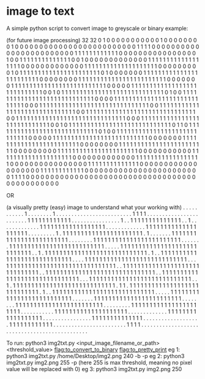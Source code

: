 # image to text
 A simple python script to convert image to greyscale or binary
 example:

(for future image processing)
32 32 0 1
0 0 0 0 0 0 0 0 0 0 0 1 0 0 0 0 0 0 0 0 1 0 0 0 0 0 0 0 0 0 0 0 
0 0 0 0 0 0 0 0 0 0 0 0 0 0 1 1 1 1 0 0 0 0 0 0 0 0 0 0 0 0 0 0 
0 0 0 0 0 0 0 0 0 0 1 1 1 1 1 1 1 1 1 1 1 1 0 0 0 0 0 0 0 0 0 0 
0 0 0 0 0 0 1 0 0 1 1 1 1 1 1 1 1 1 1 1 1 1 1 0 0 1 0 0 0 0 0 0 
0 0 0 0 0 0 0 1 1 1 1 1 1 1 1 1 1 1 1 1 1 1 1 1 1 0 0 0 0 0 0 0 
0 0 0 0 0 0 1 1 1 1 1 1 1 1 1 1 1 1 1 1 1 1 1 1 1 1 0 0 0 0 0 0 
0 0 0 1 0 1 1 1 1 1 1 1 1 1 1 1 1 1 1 1 1 1 1 1 1 1 1 0 1 0 0 0 
0 0 0 0 1 1 1 1 1 1 1 1 1 1 1 1 1 1 1 1 1 1 1 1 1 1 1 1 0 0 0 0 
0 0 0 0 1 1 1 1 1 1 1 1 1 1 1 1 1 1 1 1 1 1 1 1 1 1 1 1 0 0 0 0 
0 0 0 1 1 1 1 1 1 1 1 1 1 1 1 1 1 1 1 1 1 1 1 1 1 1 1 1 1 0 0 0 
0 0 1 1 1 1 1 1 1 1 1 1 1 1 1 1 1 1 1 1 1 1 1 1 1 1 1 1 1 1 0 0 
1 0 1 1 1 1 1 1 1 1 1 1 1 1 1 1 1 1 1 1 1 1 1 1 1 1 1 1 1 1 0 1 
0 0 1 1 1 1 1 1 1 1 1 1 1 1 1 1 1 1 1 1 1 1 1 1 1 1 1 1 1 1 0 0 
0 0 1 1 1 1 1 1 1 1 1 1 1 1 1 1 1 1 1 1 1 1 1 1 1 1 1 1 1 1 0 0 
0 1 1 1 1 1 1 1 1 1 1 1 1 1 1 1 1 1 1 1 1 1 1 1 1 1 1 1 1 1 1 0 
0 1 1 1 1 1 1 1 1 1 1 1 1 1 1 1 1 1 1 1 1 1 1 1 1 1 1 1 1 1 1 0 
0 1 1 1 1 1 1 1 1 1 1 1 1 1 1 1 1 1 1 1 1 1 1 1 1 1 1 1 1 1 1 0 
0 1 1 1 1 1 1 1 1 1 1 1 1 1 1 1 1 1 1 1 1 1 1 1 1 1 1 1 1 1 1 0 
0 0 1 1 1 1 1 1 1 1 1 1 1 1 1 1 1 1 1 1 1 1 1 1 1 1 1 1 1 1 0 0 
1 0 1 1 1 1 1 1 1 1 1 1 1 1 1 1 1 1 1 1 1 1 1 1 1 1 1 1 1 1 0 1 
1 0 1 1 1 1 1 1 1 1 1 1 1 1 1 1 1 1 1 1 1 1 1 1 1 1 1 1 1 1 0 1 
0 0 1 1 1 1 1 1 1 1 1 1 1 1 1 1 1 1 1 1 1 1 1 1 1 1 1 1 1 1 0 0 
0 0 0 1 1 1 1 1 1 1 1 1 1 1 1 1 1 1 1 1 1 1 1 1 1 1 1 1 1 0 0 0 
0 0 0 0 1 1 1 1 1 1 1 1 1 1 1 1 1 1 1 1 1 1 1 1 1 1 1 1 0 0 0 0 
0 0 0 0 1 1 1 1 1 1 1 1 1 1 1 1 1 1 1 1 1 1 1 1 1 1 1 1 0 0 0 0 
0 0 0 0 0 1 1 1 1 1 1 1 1 1 1 1 1 1 1 1 1 1 1 1 1 1 1 0 0 0 0 0 
0 0 0 0 0 0 1 1 1 1 1 1 1 1 1 1 1 1 1 1 1 1 1 1 1 1 0 0 0 0 0 0 
0 0 0 0 0 0 0 1 1 1 1 1 1 1 1 1 1 1 1 1 1 1 1 1 1 0 0 0 0 0 0 0 
0 0 0 0 0 0 0 0 0 1 1 1 1 1 1 1 1 1 1 1 1 1 1 0 0 0 0 0 0 0 0 0 
0 0 0 0 0 0 0 0 0 0 1 1 1 1 1 1 1 1 1 1 1 1 0 0 0 0 0 0 0 0 0 0 
0 0 0 0 0 0 0 0 0 0 0 0 0 0 1 1 1 1 0 0 0 0 0 0 0 0 0 0 0 0 0 0 
0 0 0 0 0 0 0 0 0 0 0 0 0 0 0 0 0 0 0 0 0 0 0 0 0 0 0 0 0 0 0 0 

OR

(a visually pretty (easy) image to understand what your working with)
. . . . . . . . . . . 1 . . . . . . . . 1 . . . . . . . . . . . 
. . . . . . . . . . . . . . 1 1 1 1 . . . . . . . . . . . . . . 
. . . . . . . . . . 1 1 1 1 1 1 1 1 1 1 1 1 . . . . . . . . . . 
. . . . . . 1 . . 1 1 1 1 1 1 1 1 1 1 1 1 1 1 . . 1 . . . . . . 
. . . . . . . 1 1 1 1 1 1 1 1 1 1 1 1 1 1 1 1 1 1 . . . . . . . 
. . . . . . 1 1 1 1 1 1 1 1 1 1 1 1 1 1 1 1 1 1 1 1 . . . . . . 
. . . 1 . 1 1 1 1 1 1 1 1 1 1 1 1 1 1 1 1 1 1 1 1 1 1 . 1 . . . 
. . . . 1 1 1 1 1 1 1 1 1 1 1 1 1 1 1 1 1 1 1 1 1 1 1 1 . . . . 
. . . . 1 1 1 1 1 1 1 1 1 1 1 1 1 1 1 1 1 1 1 1 1 1 1 1 . . . . 
. . . 1 1 1 1 1 1 1 1 1 1 1 1 1 1 1 1 1 1 1 1 1 1 1 1 1 1 . . . 
. . 1 1 1 1 1 1 1 1 1 1 1 1 1 1 1 1 1 1 1 1 1 1 1 1 1 1 1 1 . . 
1 . 1 1 1 1 1 1 1 1 1 1 1 1 1 1 1 1 1 1 1 1 1 1 1 1 1 1 1 1 . 1 
. . 1 1 1 1 1 1 1 1 1 1 1 1 1 1 1 1 1 1 1 1 1 1 1 1 1 1 1 1 . . 
. . 1 1 1 1 1 1 1 1 1 1 1 1 1 1 1 1 1 1 1 1 1 1 1 1 1 1 1 1 . . 
. 1 1 1 1 1 1 1 1 1 1 1 1 1 1 1 1 1 1 1 1 1 1 1 1 1 1 1 1 1 1 . 
. 1 1 1 1 1 1 1 1 1 1 1 1 1 1 1 1 1 1 1 1 1 1 1 1 1 1 1 1 1 1 . 
. 1 1 1 1 1 1 1 1 1 1 1 1 1 1 1 1 1 1 1 1 1 1 1 1 1 1 1 1 1 1 . 
. 1 1 1 1 1 1 1 1 1 1 1 1 1 1 1 1 1 1 1 1 1 1 1 1 1 1 1 1 1 1 . 
. . 1 1 1 1 1 1 1 1 1 1 1 1 1 1 1 1 1 1 1 1 1 1 1 1 1 1 1 1 . . 
1 . 1 1 1 1 1 1 1 1 1 1 1 1 1 1 1 1 1 1 1 1 1 1 1 1 1 1 1 1 . 1 
1 . 1 1 1 1 1 1 1 1 1 1 1 1 1 1 1 1 1 1 1 1 1 1 1 1 1 1 1 1 . 1 
. . 1 1 1 1 1 1 1 1 1 1 1 1 1 1 1 1 1 1 1 1 1 1 1 1 1 1 1 1 . . 
. . . 1 1 1 1 1 1 1 1 1 1 1 1 1 1 1 1 1 1 1 1 1 1 1 1 1 1 . . . 
. . . . 1 1 1 1 1 1 1 1 1 1 1 1 1 1 1 1 1 1 1 1 1 1 1 1 . . . . 
. . . . 1 1 1 1 1 1 1 1 1 1 1 1 1 1 1 1 1 1 1 1 1 1 1 1 . . . . 
. . . . . 1 1 1 1 1 1 1 1 1 1 1 1 1 1 1 1 1 1 1 1 1 1 . . . . . 
. . . . . . 1 1 1 1 1 1 1 1 1 1 1 1 1 1 1 1 1 1 1 1 . . . . . . 
. . . . . . . 1 1 1 1 1 1 1 1 1 1 1 1 1 1 1 1 1 1 . . . . . . . 
. . . . . . . . . 1 1 1 1 1 1 1 1 1 1 1 1 1 1 . . . . . . . . . 
. . . . . . . . . . 1 1 1 1 1 1 1 1 1 1 1 1 . . . . . . . . . . 
. . . . . . . . . . . . . . 1 1 1 1 . . . . . . . . . . . . . . 
. . . . . . . . . . . . . . . . . . . . . . . . . . . . . . . . 



To run:
python3 img2txt.py <input_image_filename_or_path> <threshold_value> <flag:to_convert_to_binary> <flag:to_pretty_print>
eg 1: python3 img2txt.py /home/Desktop/img2.png 240 -b -p
eg 2: python3 img2txt.py img2.png 255 -p (here 255 is max threshold, meaning no pixel value will be replaced with 0)
eg 3: python3 img2txt.py img2.png 250
